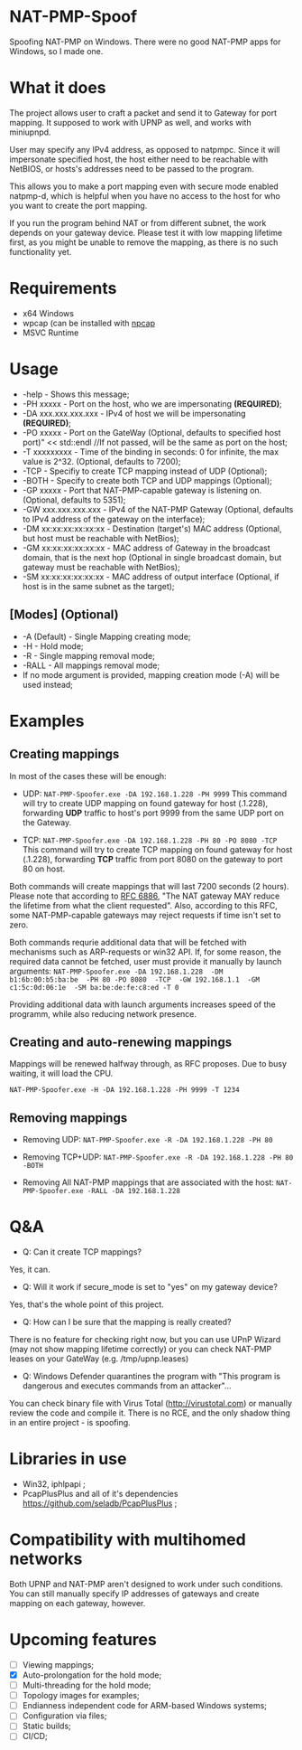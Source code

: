 # NAT-PMP-Spoof
Spoofing NAT-PMP on Windows. There were no good NAT-PMP apps for Windows, so I made one.

# What it does
The project allows user to craft a packet and send it to Gateway for port mapping. It supposed to work with UPNP as well, and works with miniupnpd.

User may specify any IPv4 address, as opposed to natpmpc. Since it will impersonate specified host, the host either need to be reachable with NetBIOS, or hosts's addresses need to be passed to the program.

This allows you to make a port mapping even with  secure mode enabled natpmp-d, which is helpful when you have no access to the host for who you want to create the port mapping.

If you run the program behind NAT or from different subnet, the work depends on your gateway device. Please test it with low mapping lifetime first, as you might be unable to remove the mapping, as there is no such functionality yet.

# Requirements
* x64 Windows
* wpcap (can be installed with [npcap](https://npcap.com/)
* MSVC Runtime

# Usage
* -help  - Shows this message;
* -PH xxxxx  -  Port on the host, who we are impersonating **(REQUIRED)**;
* -DA xxx.xxx.xxx.xxx  - IPv4 of host we will be impersonating **(REQUIRED)**;
* -PO xxxxx  - Port on the GateWay (Optional, defaults to specified host port)" << std::endl //If not passed, will be the same as port on the host;
* -T xxxxxxxxx  - Time of the binding in seconds: 0 for infinite, the max value is 2^32. (Optional, defaults to 7200);
* -TCP  - Specifiy to create TCP mapping instead of UDP (Optional);
* -BOTH  - Specify to create both TCP and UDP mappings (Optional);
* -GP xxxxx  - Port that NAT-PMP-capable gateway is listening on. (Optional, defaults to 5351);
* -GW xxx.xxx.xxx.xxx  - IPv4 of the NAT-PMP Gateway (Optional, defaults to IPv4 address of the gateway on the interface);
* -DM xx:xx:xx:xx:xx:xx  - Destination (target's) MAC address (Optional, but host must be reachable with NetBios);
* -GM xx:xx:xx:xx:xx:xx  - MAC address of Gateway in the broadcast domain, that is the next hop (Optional in single broadcast domain, but gateway must be reachable with NetBios);
* -SM xx:xx:xx:xx:xx:xx - MAC address of output interface (Optional, if host is in the same subnet as the target);

## [Modes] (Optional)
* -A (Default)  - Single Mapping creating mode;
* -H  - Hold mode;
* -R  - Single mapping removal mode;
* -RALL  - All mappings removal mode;
* If no mode argument is provided, mapping creation mode (-A) will be used instead;

# Examples

## Creating mappings
In most of the cases these will be enough:
* UDP:
`NAT-PMP-Spoofer.exe -DA 192.168.1.228 -PH 9999`
This command will try to create UDP mapping on found gateway for host (.1.228), forwarding **UDP** traffic to host's port 9999 from the same UDP port on the Gateway. 

* TCP:
`NAT-PMP-Spoofer.exe -DA 192.168.1.228 -PH 80 -PO 8080 -TCP`
This command will try to create TCP mapping on found gateway for host (.1.228), forwarding **TCP** traffic from port 8080 on the gateway to port 80 on host. 

Both commands will create mappings that will last 7200 seconds (2 hours). Please note that according to [RFC 6886](https://datatracker.ietf.org/doc/html/rfc6886/), "The NAT gateway MAY reduce the lifetime from what the client requested". Also, according to this RFC, some NAT-PMP-capable gateways may reject requests if time isn't set to zero.

Both commands requrie additional data that will be fetched with mechanisms such as ARP-requests or win32 API. 
If, for some reason, the required data cannot be fetched, user must provide it manually by launch arguments:
`NAT-PMP-Spoofer.exe -DA 192.168.1.228  -DM b1:6b:00:b5:ba:be  -PH 80 -PO 8080  -TCP  -GW 192.168.1.1  -GM c1:5c:0d:06:1e  -SM ba:be:de:fe:c8:ed -T 0`

Providing additional data with launch arguments increases speed of the programm, while also reducing network presence.

## Creating and auto-renewing mappings
Mappings will be renewed halfway through, as RFC proposes. Due to busy waiting, it will load the CPU.

`NAT-PMP-Spoofer.exe -H -DA 192.168.1.228 -PH 9999 -T 1234`

## Removing mappings
* Removing UDP:
`NAT-PMP-Spoofer.exe -R -DA 192.168.1.228 -PH 80`

* Removing TCP+UDP:
`NAT-PMP-Spoofer.exe -R -DA 192.168.1.228 -PH 80 -BOTH`

* Removing All NAT-PMP mappings that are associated with the host:
`NAT-PMP-Spoofer.exe -RALL -DA 192.168.1.228`


# Q&A
* Q: Can it create TCP mappings? 

Yes, it can.
* Q: Will it work if secure_mode is set to "yes" on my gateway device?

Yes, that's the whole point of this project.
* Q: How can I be sure that the mapping is really created?

There is no feature for checking right now, but you can use UPnP Wizard (may not show mapping lifetime correctly) or you can check NAT-PMP leases on your GateWay (e.g. /tmp/upnp.leases)

* Q: Windows Defender quarantines the program with "This program is dangerous and executes commands from an attacker"...

You can check binary file with Virus Total (http://virustotal.com) or manually review the code and compile it. There is no RCE, and the only shadow thing in an entire project - is spoofing.

# Libraries in use
* Win32, iphlpapi ;
* PcapPlusPlus and all of it's dependencies https://github.com/seladb/PcapPlusPlus ;

# Compatibility with multihomed networks
Both UPNP and NAT-PMP aren't designed to work under such conditions. You can still manually specify IP addresses of gateways and create mapping on each gateway, however.

# Upcoming features
- [ ] Viewing mappings;
- [X] Auto-prolongation for the hold mode;
- [ ] Multi-threading for the hold mode;
- [ ] Topology images for examples;
- [ ] Endianness independent code for ARM-based Windows systems;
- [ ] Configuration via files;
- [ ] Static builds;
- [ ] CI/CD;